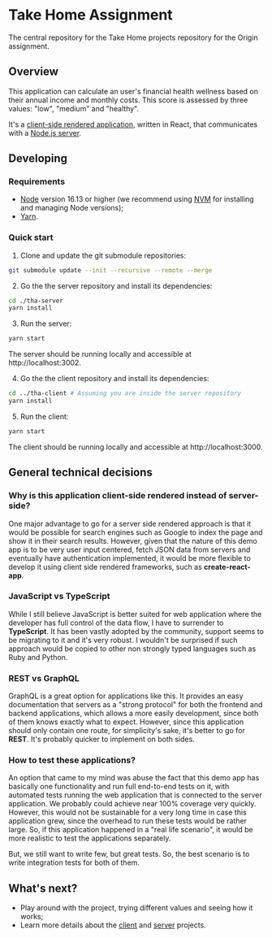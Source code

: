 # Take Home Assignment

The central repository for the Take Home projects repository for the Origin assignment.

## Overview

This application can calculate an user's financial health wellness based on their annual income and monthly costs. This score is assessed by three values: "low", "medium" and "healthy".

It's a [client-side rendered application](https://github.com/hcaula/tha-client), written in React, that communicates with a [Node.js server](https://github.com/hcaula/tha-server).

## Developing

### Requirements

- [Node](https://nodejs.org/en/download/) version 16.13 or higher (we recommend using [NVM](https://github.com/nvm-sh/nvm) for installing and managing Node versions);
- [Yarn](https://classic.yarnpkg.com/lang/en/docs/install/).

### Quick start

1. Clone and update the git submodule repositories:

```sh
git submodule update --init --recursive --remote --merge
```

2. Go the the server repository and install its dependencies:

```sh
cd ./tha-server
yarn install
```

3. Run the server:

```sh
yarn start
```

The server should be running locally and accessible at http://localhost:3002.

4. Go the the client repository and install its dependencies:

```sh
cd ../tha-client # Assuming you are inside the server repository
yarn install
```

5. Run the client:

```sh
yarn start
```

The client should be running locally and accessible at http://localhost:3000.

## General technical decisions

### Why is this application client-side rendered instead of server-side?

One major advantage to go for a server side rendered approach is that it would be possible for search engines such as Google to index the page and show it in their search results. However, given that the nature of this demo app is to be very user input centered, fetch JSON data from servers and eventually have authentication implemented, it would be more flexible to develop it using client side rendered frameworks, such as **create-react-app**.

### JavaScript vs TypeScript

While I still believe JavaScript is better suited for web application where the developer has full control of the data flow, I have to surrender to **TypeScript**. It has been vastly adopted by the community, support seems to be migrating to it and it's very robust. I wouldn't be surprised if such approach would be copied to other non strongly typed languages such as Ruby and Python.

### REST vs GraphQL

GraphQL is a great option for applications like this. It provides an easy documentation that servers as a "strong protocol" for both the frontend and backend applications, which allows a more easily development, since both of them knows exactly what to expect. However, since this application should only contain one route, for simplicity's sake, it's better to go for **REST**. It's probably quicker to implement on both sides.

### How to test these applications?

An option that came to my mind was abuse the fact that this demo app has basically one functionality and run full end-to-end tests on it, with automated tests running the web application that is connected to the server application. We probably could achieve near 100% coverage very quickly. However, this would not be sustainable for a very long time in case this application grew, since the overhead to run these tests would be rather large. So, if this application happened in a "real life scenario", it would be more realistic to test the applications separately.

But, we still want to write few, but great tests. So, the best scenario is to write integration tests for both of them.

## What's next?

- Play around with the project, trying different values and seeing how it works;
- Learn more details about the [client](https://github.com/hcaula/tha-client) and [server](https://github.com/hcaula/tha-server) projects.
